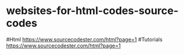 # websites-for-html-codes-source-codes
#Html
https://www.sourcecodester.com/html?page=1
#Tutorials
https://www.sourcecodester.com/html?page=1
